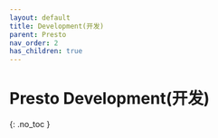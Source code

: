 ```yaml
---
layout: default
title: Development(开发)
parent: Presto
nav_order: 2
has_children: true
---
```


# Presto Development(开发)
{: .no_toc }


